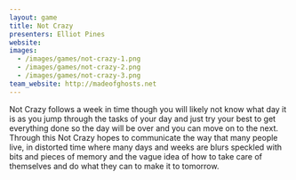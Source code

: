 ```yaml
---
layout: game
title: Not Crazy
presenters: Elliot Pines
website:
images:
  - /images/games/not-crazy-1.png
  - /images/games/not-crazy-2.png
  - /images/games/not-crazy-3.png
team_website: http://madeofghosts.net
---
```

Not Crazy follows a week in time though you will likely not know what day it is as you jump through the tasks of your day and just try your best to get everything done so the day will be over and you can move on to the next. Through this Not Crazy hopes to communicate the way that many people live, in distorted time where many days and weeks are blurs speckled with bits and pieces of memory and the vague idea of how to take care of themselves and do what they can to make it to tomorrow.

